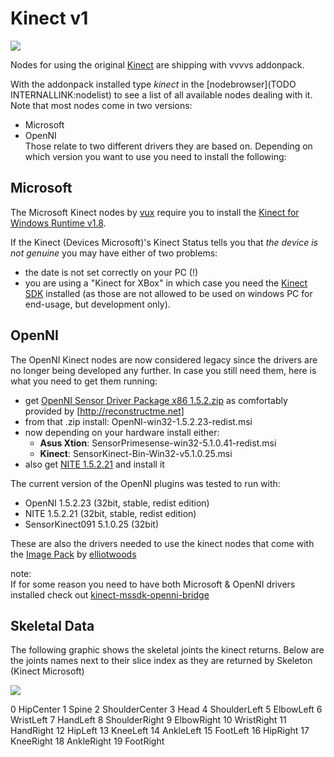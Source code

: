 # Kinect v1

![](~/img/300px-Xbox-360-Kinect-Standalone.png "")   

Nodes for using the original <a href="http://en.wikipedia.org/wiki/Kinect" class="extURL" target="_blank">Kinect</a> are shipping with vvvvs addonpack.  

With the addonpack installed type *kinect* in the [nodebrowser](TODO INTERNALLINK:nodelist) to see a list of all available nodes dealing with it. Note that most nodes come in two versions:  
* Microsoft  
* OpenNI  
Those relate to two different drivers they are based on. Depending on which version you want to use you need to install the following:  

## Microsoft
The Microsoft Kinect nodes by <span class="user"><a href="https://vvvv.org/users/vux" class="extURL" target="_blank">vux</a></span> require you to install the <a href="http://www.microsoft.com/en-us/download/details.aspx?id=40277" class="extURL" target="_blank">Kinect for Windows Runtime v1.8</a>.  

If the <span class="node">Kinect (Devices Microsoft)</span>'s <span class="pin">Kinect Status</span> tells you that *the device is not genuine* you may have either of two problems:  
* the date is not set correctly on your PC (!)  
* you are using a "Kinect for XBox" in which case you need the  <a href="https://www.microsoft.com/en-us/download/details.aspx?id=40278" class="extURL" target="_blank">Kinect SDK</a> installed (as those are not allowed to be used on windows PC for end-usage, but development only).  

## OpenNI
The OpenNI Kinect nodes are now considered legacy since the drivers are no longer being developed any further. In case you still need them, here is what you need to get them running:  
* get <a href="http://reconstructme.net/?wpdmdl=26" class="extURL" target="_blank">OpenNI Sensor Driver Package x86 1.5.2.zip</a> as comfortably provided by [http://reconstructme.net]  
* from that .zip install: OpenNI-win32-1.5.2.23-redist.msi  
* now depending on your hardware install either:  
  * **Asus Xtion**: SensorPrimesense-win32-5.1.0.41-redist.msi  
  * **Kinect**: SensorKinect-Bin-Win32-v5.1.0.25.msi  
* also get <a href="http://www.openni.org/wp-content/uploads/2012/12/NITE-Win32-1.5.2.21-Dev.zip" class="extURL" target="_blank">NITE 1.5.2.21</a> and install it  

The current version of the OpenNI plugins was tested to run with:  
* OpenNI 1.5.2.23 (32bit, stable, redist edition)  
* NITE 1.5.2.21 (32bit, stable, redist edition)  
* SensorKinect091 5.1.0.25 (32bit)  

These are also the drivers needed to use the kinect nodes that come with the <a href="https://vvvv.org/contribution/vvvv.packs.image" class="extURL contribution" target="_blank">Image Pack</a> by <span class="user"><a href="https://vvvv.org/users/elliotwoods" class="extURL" target="_blank">elliotwoods</a></span>  

note:  
If for some reason you need to have both Microsoft & OpenNI drivers installed check out <a href="http://code.google.com/p/kinect-mssdk-openni-bridge/" class="extURL" target="_blank">kinect-mssdk-openni-bridge</a>  
  

## Skeletal Data
The following graphic shows the skeletal joints the kinect returns. Below are the joints names next to their slice index as they are returned by <span class="node">Skeleton (Kinect Microsoft)</span>  



![](~/img/http://www.codeproject.com/KB/dotnet/KinectGettingStarted/7.png "")   


 0  HipCenter
 1  Spine
 2  ShoulderCenter
 3  Head
 4  ShoulderLeft
 5  ElbowLeft
 6  WristLeft
 7  HandLeft
 8  ShoulderRight
 9  ElbowRight
 10 WristRight
 11 HandRight
 12 HipLeft
 13 KneeLeft
 14 AnkleLeft
 15 FootLeft
 16 HipRight
 17 KneeRight
 18 AnkleRight
 19 FootRight
